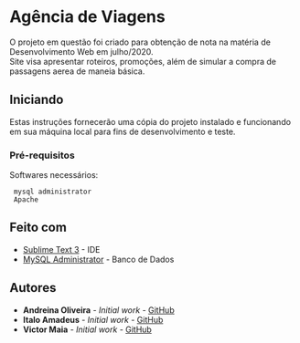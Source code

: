 # Agência de Viagens

O projeto em questão foi criado para obtenção de nota na matéria de Desenvolvimento Web em julho/2020.
<br>
Site visa apresentar roteiros, promoções, além de simular a compra de passagens aerea de maneia básica.

## Iniciando

Estas instruções fornecerão uma cópia do projeto instalado e funcionando em sua máquina local para fins de desenvolvimento e teste. 

### Pré-requisitos

Softwares necessários:

```
 mysql administrator
 Apache
```

## Feito com

* [Sublime Text 3](https://www.sublimetext.com/3) - IDE
* [MySQL Administrator](https://downloads.mysql.com/archives/administrator/) - Banco de Dados

## Autores

* **Andreina Oliveira** - *Initial work* - [GitHub](https://github.com/andreinaoliveira)
* **Italo Amadeus** - *Initial work* - [GitHub](https://github.com/itkb12)
* **Victor Maia** - *Initial work* - [GitHub](https://github.com/Victormaia98)

